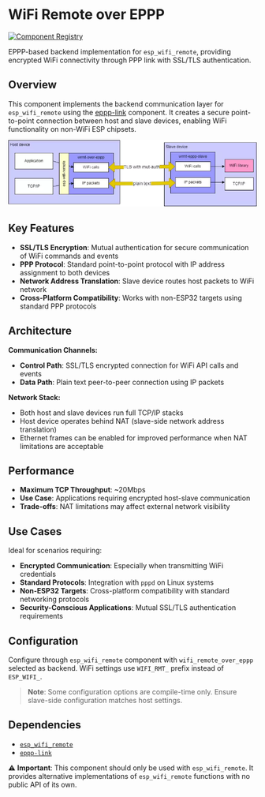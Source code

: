 # WiFi Remote over EPPP

[![Component Registry](https://components.espressif.com/components/espressif/wifi_remote_over_eppp/badge.svg)](https://components.espressif.com/components/espressif/wifi_remote_over_eppp)

EPPP-based backend implementation for `esp_wifi_remote`, providing encrypted WiFi connectivity through PPP link with SSL/TLS authentication.

## Overview

This component implements the backend communication layer for `esp_wifi_remote` using the [eppp-link](https://github.com/espressif/esp-protocols/tree/master/components/eppp_link) component. It creates a secure point-to-point connection between host and slave devices, enabling WiFi functionality on non-WiFi ESP chipsets.

![EPPP Architecture Diagram](eppp.webp)

## Key Features

- **SSL/TLS Encryption**: Mutual authentication for secure communication of WiFi commands and events
- **PPP Protocol**: Standard point-to-point protocol with IP address assignment to both devices
- **Network Address Translation**: Slave device routes host packets to WiFi network
- **Cross-Platform Compatibility**: Works with non-ESP32 targets using standard PPP protocols

## Architecture

**Communication Channels:**
- **Control Path**: SSL/TLS encrypted connection for WiFi API calls and events
- **Data Path**: Plain text peer-to-peer connection using IP packets

**Network Stack:**
- Both host and slave devices run full TCP/IP stacks
- Host device operates behind NAT (slave-side network address translation)
- Ethernet frames can be enabled for improved performance when NAT limitations are acceptable

## Performance

- **Maximum TCP Throughput**: ~20Mbps
- **Use Case**: Applications requiring encrypted host-slave communication
- **Trade-offs**: NAT limitations may affect external network visibility

## Use Cases

Ideal for scenarios requiring:
- **Encrypted Communication**: Especially when transmitting WiFi credentials
- **Standard Protocols**: Integration with `pppd` on Linux systems
- **Non-ESP32 Targets**: Cross-platform compatibility with standard networking protocols
- **Security-Conscious Applications**: Mutual SSL/TLS authentication requirements

## Configuration

Configure through `esp_wifi_remote` component with `wifi_remote_over_eppp` selected as backend. WiFi settings use `WIFI_RMT_` prefix instead of `ESP_WIFI_`.

> **Note**: Some configuration options are compile-time only. Ensure slave-side configuration matches host settings.

## Dependencies

- [`esp_wifi_remote`](https://github.com/espressif/esp-wifi-remote/tree/main/components/esp_wifi_remote)
- [`eppp-link`](https://github.com/espressif/esp-protocols/tree/master/components/eppp_link)

:warning: **Important**: This component should only be used with `esp_wifi_remote`. It provides alternative implementations of `esp_wifi_remote` functions with no public API of its own.
